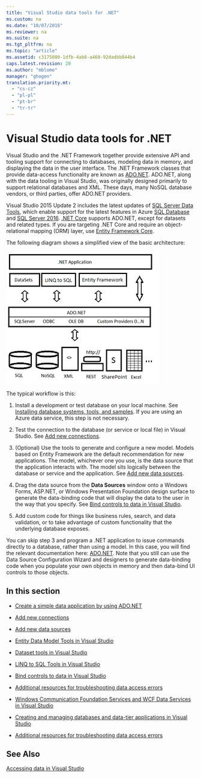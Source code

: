 ```yaml
---
title: "Visual Studio data tools for .NET"
ms.custom: na
ms.date: "10/07/2016"
ms.reviewer: na
ms.suite: na
ms.tgt_pltfrm: na
ms.topic: "article"
ms.assetid: c3175080-1dfb-4ab8-a460-92dadbb844b4
caps.latest.revision: 20
ms.author: "mblome"
manager: "ghogen"
translation.priority.mt: 
  - "cs-cz"
  - "pl-pl"
  - "pt-br"
  - "tr-tr"
---
```

# Visual Studio data tools for .NET
Visual Studio and the .NET Framework together provide extensive API and tooling support for connecting to databases, modeling data in memory, and displaying the data in the user interface.  The .NET Framework classes that provide data-access functionality are known as [ADO.NET](https://msdn.microsoft.com/en-us/library/e80y5yhx\(v=vs.110\).aspx). ADO.NET, along with the data tooling in Visual Studio, was originally designed primarily to support relational databases and XML. These days,  many NoSQL database vendors, or third parties, offer ADO.NET providers.  
  
 Visual Studio 2015 Update 2 includes the latest updates of            [SQL Server Data Tools](https://msdn.microsoft.com/library/hh272686\(v=vs.103\).aspx), which enable support for the latest features in Azure [SQL Database](https://azure.microsoft.com/en-us/services/sql-database/) and [SQL Server 2016](https://www.microsoft.com/en-us/server-cloud/products/sql-server-2016/). [.NET Core](https://www.dotnetfoundation.org/netcore) supports ADO.NET, except for datasets and related types. If you are targeting .NET Core and require an object-relational mapping (ORM) layer, use [Entity Framework Core](https://msdn.microsoft.com/en-us/data/ef.aspx).  
  
 The following diagram shows a simplified view of  the basic architecture:  
  
 ![ADO.NET Architecture](../VS_raddata/media/raddata-ado.net-architecture-diagram.png "raddata ADO.NET Architecture Diagram")  
  
 The typical workflow is this:  
  
1.  Install a development or test database on your local machine. See [Installing database systems, tools, and samples](../VS_raddata/installing-database-systems--tools--and-samples.md). If you are using an Azure data service, this step is not necessary.  
  
2.  Test the connection to the database (or service or local file) in Visual Studio. See [Add new connections](../VS_raddata/add-new-connections.md).  
  
3.  (Optional) Use the tools to generate and configure a new model. Models based on Entity Framework are the default recommendation for new applications. The model, whichever one you use,  is the data source that the application interacts with. The model sits logically between the database or service and the application.  See [Add new data sources](../VS_raddata/add-new-data-sources.md).  
  
4.  Drag the data source from the **Data Sources** window onto a Windows Forms, ASP.NET, or Windows Presentation Foundation design surface to generate the data-binding code that will display the data to the user in the way that you specify. See [Bind controls to data in Visual Studio](../VS_raddata/bind-controls-to-data-in-visual-studio.md).  
  
5.  Add custom code for things like business rules, search, and data validation, or to take advantage of custom functionality that the underlying database exposes.  
  
 You can skip step 3 and program a .NET application to issue commands directly to a database, rather than using a model. In this case, you will find the relevant documentation here: [ADO.NET](https://msdn.microsoft.com/en-us/library/e80y5yhx\(v=vs.110\).aspx). Note that you still can use the   Data Source Configuration Wizard and designers to generate data-binding code when you populate your own objects in memory and then data-bind UI controls to those objects.  
  
## In this section  
  
-   [Create a simple data application by using ADO.NET](../VS_raddata/create-a-simple-data-application-by-using-ado.net.md)  
  
-   [Add new connections](../VS_raddata/add-new-connections.md)  
  
-   [Add new data sources](../VS_raddata/add-new-data-sources.md)  
  
-   [Entity Data Model Tools in Visual Studio](../VS_raddata/entity-data-model-tools-in-visual-studio.md)  
  
-   [Dataset tools in Visual Studio](../VS_raddata/dataset-tools-in-visual-studio.md)  
  
-   [LINQ to SQL Tools in Visual Studio](../VS_raddata/linq-to-sql-tools-in-visual-studio2.md)  
  
-   [Bind controls to data in Visual Studio](../VS_raddata/bind-controls-to-data-in-visual-studio.md)  
  
-   [Additional resources for troubleshooting data access errors](../VS_raddata/additional-resources-for-troubleshooting-data-access-errors.md)  
  
-   [Windows Communication Foundation Services and WCF Data Services in Visual Studio](../VS_raddata/windows-communication-foundation-services-and-wcf-data-services-in-visual-studio.md)  
  
-   [Creating and managing databases and data-tier applications in Visual Studio](../VS_raddata/creating-and-managing-databases-and-data-tier-applications-in-visual-studio.md)  
  
-   [Additional resources for troubleshooting data access errors](../VS_raddata/additional-resources-for-troubleshooting-data-access-errors.md)  
  
## See Also  
 [Accessing data in Visual Studio](../VS_raddata/accessing-data-in-visual-studio.md)